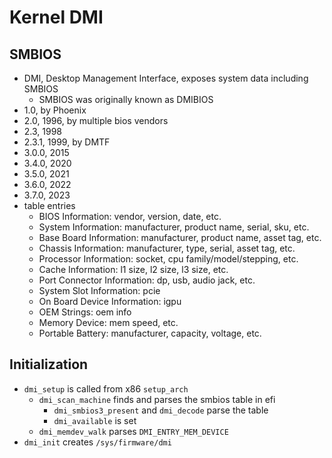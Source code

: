 Kernel DMI
==========

## SMBIOS

- DMI, Desktop Management Interface, exposes system data including SMBIOS
  - SMBIOS was originally known as DMIBIOS
- 1.0, by Phoenix
- 2.0, 1996, by multiple bios vendors
- 2.3, 1998
- 2.3.1, 1999, by DMTF
- 3.0.0, 2015
- 3.4.0, 2020
- 3.5.0, 2021
- 3.6.0, 2022
- 3.7.0, 2023
- table entries
  - BIOS Information: vendor, version, date, etc.
  - System Information: manufacturer, product name, serial, sku, etc.
  - Base Board Information: manufacturer, product name, asset tag, etc.
  - Chassis Information: manufacturer, type, serial, asset tag, etc.
  - Processor Information: socket, cpu family/model/stepping, etc.
  - Cache Information: l1 size, l2 size, l3 size, etc.
  - Port Connector Information: dp, usb, audio jack, etc.
  - System Slot Information: pcie
  - On Board Device Information: igpu
  - OEM Strings: oem info
  - Memory Device: mem speed, etc.
  - Portable Battery: manufacturer, capacity, voltage, etc.

## Initialization

- `dmi_setup` is called from x86 `setup_arch`
  - `dmi_scan_machine` finds and parses the smbios table in efi
    - `dmi_smbios3_present` and `dmi_decode` parse the table
    - `dmi_available` is set
  - `dmi_memdev_walk` parses `DMI_ENTRY_MEM_DEVICE`
- `dmi_init` creates `/sys/firmware/dmi`
